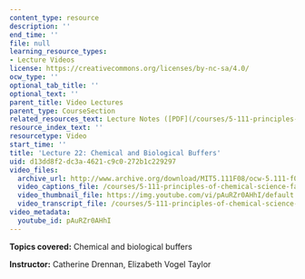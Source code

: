 ```yaml
---
content_type: resource
description: ''
end_time: ''
file: null
learning_resource_types:
- Lecture Videos
license: https://creativecommons.org/licenses/by-nc-sa/4.0/
ocw_type: ''
optional_tab_title: ''
optional_text: ''
parent_title: Video Lectures
parent_type: CourseSection
related_resources_text: Lecture Notes ([PDF](/courses/5-111-principles-of-chemical-science-fall-2008/resources/lecnotes22))
resource_index_text: ''
resourcetype: Video
start_time: ''
title: 'Lecture 22: Chemical and Biological Buffers'
uid: d13dd8f2-dc3a-4621-c9c0-272b1c229297
video_files:
  archive_url: http://www.archive.org/download/MIT5.111F08/ocw-5.111-f08-lec22_300k.mp4
  video_captions_file: /courses/5-111-principles-of-chemical-science-fall-2008/927c2d7f18d45fc7af4ebb208714fd7c_pAuRZr0AHhI.vtt
  video_thumbnail_file: https://img.youtube.com/vi/pAuRZr0AHhI/default.jpg
  video_transcript_file: /courses/5-111-principles-of-chemical-science-fall-2008/00f3f5e61fb64c21daa04f18f25f34b1_pAuRZr0AHhI.pdf
video_metadata:
  youtube_id: pAuRZr0AHhI
---
```


**Topics covered:** Chemical and biological buffers

**Instructor:** Catherine Drennan, Elizabeth Vogel Taylor

